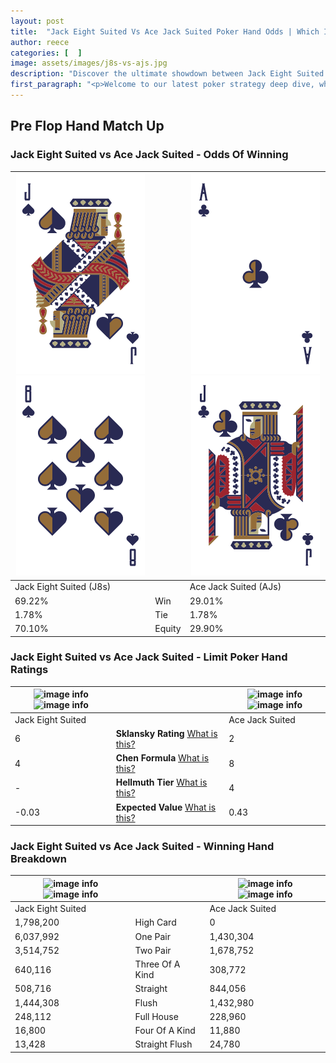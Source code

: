 ```yaml
---
layout: post
title:  "Jack Eight Suited Vs Ace Jack Suited Poker Hand Odds | Which Is The Better Hand In Poker? A Complete Guide"
author: reece
categories: [  ]
image: assets/images/j8s-vs-ajs.jpg
description: "Discover the ultimate showdown between Jack Eight Suited and Ace Jack Suited in poker! Uncover the odds, strategies, and scenarios where one hand triumphs over the other. Get ready to up your poker game with this thrilling analysis."
first_paragraph: "<p>Welcome to our latest poker strategy deep dive, where we're pitting two distinct hands against each other in a high-stakes showdown: Jack Eight Suited vs Ace Jack Suited.</p><p>In the dynamic world of poker, every decision counts, and knowing which hand holds the upper hand is key to your success at the table.</p><p>In this article, we'll dissect these two hands, explore the scenarios where one dominates the other, and equip you with the knowledge to make strategic choices that can tip the odds in your favor.</p><p>Get ready to unravel the intriguing dynamics of these poker hands and elevate your game to new heights.</p>"
---
```




[comment]: # (sp0)

## Pre Flop Hand Match Up

<div class="table hand-ratings" markdown="1"> 



### Jack Eight Suited vs Ace Jack Suited - Odds Of Winning


    
| ![image info](assets/images/hand1/j.png) ![image info](assets/images/hand1/8.png) |  | ![image info](assets/images/hand2/a.png) ![image info](assets/images/hand2/j.png) |
| -------- | -------- | -------- |
| Jack Eight Suited (J8s) |  | Ace Jack Suited (AJs) |
| 69.22% | Win | 29.01% |
| 1.78% | Tie | 1.78% |
| 70.10% | Equity | 29.90% |




[comment]: # (sp1)



### Jack Eight Suited vs Ace Jack Suited - Limit Poker Hand Ratings


    
| ![image info](https://www.riverpairs.com/assets/images/hand1/j.png) ![image info](https://www.riverpairs.com/assets/images/hand1/8.png) |  | ![image info](https://www.riverpairs.com/assets/images/hand2/a.png) ![image info](https://www.riverpairs.com/assets/images/hand2/j.png) |
| -------- | -------- | -------- |
| Jack Eight Suited |  | Ace Jack Suited |
| 6 | **Sklansky Rating** [What is this?](/sklansky-rating-explained) | 2 |
| 4 | **Chen Formula** [What is this?](/chen-formula-explained) | 8 |
| - | **Hellmuth Tier** [What is this?](/Hellmuth-tier-explained) | 4 |
| -0.03 | **Expected Value** [What is this?](/expected-value-explained) | 0.43 |




[comment]: # (sp2)



### Jack Eight Suited vs Ace Jack Suited - Winning Hand Breakdown


    
| ![image info](https://www.riverpairs.com/assets/images/hand1/j.png) ![image info](https://www.riverpairs.com/assets/images/hand1/8.png) |  | ![image info](https://www.riverpairs.com/assets/images/hand2/a.png) ![image info](https://www.riverpairs.com/assets/images/hand2/j.png) |
| -------- | -------- | -------- |
| Jack Eight Suited |  | Ace Jack Suited |
| 1,798,200 | High Card | 0 |
| 6,037,992 | One Pair | 1,430,304 |
| 3,514,752 | Two Pair | 1,678,752 |
| 640,116 | Three Of A Kind | 308,772 |
| 508,716 | Straight | 844,056 |
| 1,444,308 | Flush | 1,432,980 |
| 248,112 | Full House | 228,960 |
| 16,800 | Four Of A Kind | 11,880 |
| 13,428 | Straight Flush | 24,780 |




[comment]: # (sp3)



</div>

[comment]: # (sp4)



[comment]: # (sp5)

